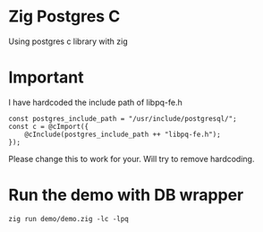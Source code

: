 # Zig Postgres C
Using postgres c library with zig

# Important 
I have hardcoded  the include path of libpq-fe.h

```
const postgres_include_path = "/usr/include/postgresql/"; 
const c = @cImport({
    @cInclude(postgres_include_path ++ "libpq-fe.h");
});

```

Please change this to work for your.  Will try to remove hardcoding.


# Run the demo with DB wrapper

```
zig run demo/demo.zig -lc -lpq
```





